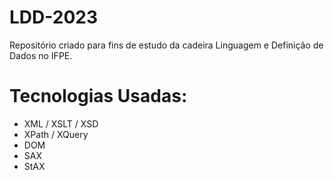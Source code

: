 # LDD-2023
Repositório criado para fins de estudo da cadeira Linguagem e Definição de Dados no IFPE.

# Tecnologias Usadas:

* XML / XSLT / XSD
* XPath / XQuery
* DOM
* SAX
* StAX 

